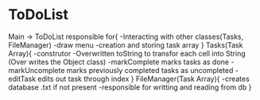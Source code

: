 # ToDoList 
Main -> ToDoList
responsible for{
-Interacting with other classes(Tasks, FileManager)
-draw menu
-creation and storing task array
}
Tasks(Task Array){
-construtor
-Overwritten toString to transfor each cell into String (Over writes the Object class)
-markComplete marks tasks as done
-markUncomplete marks previously completed tasks as uncompleted
-editTask edits out task through index
}
FileManager(Task Array){
-creates database .txt if not present
-responsible for writting and reading from db 
}
